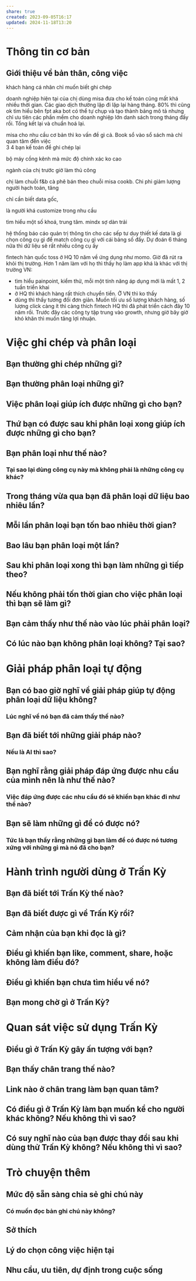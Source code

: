 ```yaml
---
share: true
created: 2023-09-05T16:17
updated: 2024-11-18T13:20
---
```

# Thông tin cơ bản
## Giới thiệu về bản thân, công việc
khách hàng cá nhân chỉ muốn biết ghi chép

doanh nghiệp hiện tại của chị dùng misa đưa cho kế toán cũng mất khá nhiều thời gian. Các giao dịch thường lặp đi lặp lại hàng tháng. 
80% thì cũng ok
tìm hiểu bên fpt aka bot có thể tự chụp và tạo thành bảng mô tả nhưng chỉ ưu tiên các phần mềm cho doanh nghiệp lớn
danh sách trong tháng đấy rồi. Tổng kết lại và chuẩn hoá lại. 

misa cho nhu cầu cơ bản thì ko vấn đề gì cả. Book sổ vào sổ sách mà chỉ quan tâm đến việc  
3 4 bạn kế toán để ghi chép lại 

bộ máy cồng kênh mà mức độ chính xác ko cao

ngành của chị trước giờ làm thủ công


chị làm chuỗi f&b cà phê bán theo chuỗi
misa cookb. Chi phi 
giảm lượng người hạch toán, tăng 

chỉ cần biết data gốc, 

là người khá customize trong nhu cầu

tìm hiểu một số khoá, trung tâm. mindx sợ dàn trải

hệ thống báo cáo quản trị thông tin cho các sếp
tư duy thiết kế data là gì
chọn công cụ gì để match công cụ gì với cái bảng số đấy. Dự đoán 6 tháng nữa thì dữ liệu sẽ rất nhiều
công cụ ấy 

fintech hàn quốc 
toss ở HQ 10 năm về ứng dụng như momo. Giờ đã rút ra khỏi thị trường. Hơn 1 năm làm với họ thì thấy họ làm app khá là khác với thị trường VN:
- tìm hiểu painpoint, kiểm thử, mỗi một tính năng áp dụng mới là mất 1, 2 tuần triển khai
- ở HQ thì khách hàng rất thích chuyển tiền. Ở VN thì ko thấy
- dùng thì thấy tương đối đơn giản. Muốn tối ưu số lượng khách hàng, số lượng click càng ít thì càng thích
fintech HQ thì đã phát triển cách đây 10 năm rồi. Trước đây các công ty tập trung vào growth, nhưng giờ bây giờ khó khăn thì muốn tăng lợi nhuận.
# Việc ghi chép và phân loại
## Bạn thường ghi chép những gì?
## Bạn thường phân loại những gì?
## Việc phân loại giúp ích được những gì cho bạn?
## Thứ bạn có được sau khi phân loại xong giúp ích được những gì cho bạn?
## Bạn phân loại như thế nào?
### Tại sao lại dùng công cụ này mà không phải là những công cụ khác? 
## Trong tháng vừa qua bạn đã phân loại dữ liệu bao nhiêu lần?
## Mỗi lần phân loại bạn tốn bao nhiêu thời gian?
## Bao lâu bạn phân loại một lần?
## Sau khi phân loại xong thì bạn làm những gì tiếp theo?
## Nếu không phải tốn thời gian cho việc phân loại thì bạn sẽ làm gì?
## Bạn cảm thấy như thế nào vào lúc phải phân loại?
## Có lúc nào bạn không phân loại không? Tại sao?

# Giải pháp phân loại tự động
## Bạn có bao giờ nghĩ về giải pháp giúp tự động phân loại dữ liệu không?
### Lúc nghĩ về nó bạn đã cảm thấy thế nào? 
## Bạn đã biết tới những giải pháp nào?
### Nếu là AI thì sao?
## Bạn nghĩ rằng giải pháp đáp ứng được nhu cầu của mình nên là như thế nào?
### Việc đáp ứng được các nhu cầu đó sẽ khiến bạn khác đi như thế nào?
## Bạn sẽ làm những gì để có được nó?
### Tức là bạn thấy rằng những gì bạn làm để có được nó tương xứng với những gì mà nó đã cho bạn?

# Hành trình người dùng ở Trấn Kỳ
## Bạn đã biết tới Trấn Kỳ thế nào?
## Bạn đã biết được gì về Trấn Kỳ rồi?
## Cảm nhận của bạn khi đọc là gì?
## Điều gì khiến bạn like, comment, share, hoặc không làm điều đó?
## Điều gì khiến bạn chưa tìm hiểu về nó?
## Bạn mong chờ gì ở Trấn Kỳ?

# Quan sát việc sử dụng Trấn Kỳ
## Điều gì ở Trấn Kỳ gây ấn tượng với bạn?
## Bạn thấy chân trang thế nào?
## Link nào ở chân trang làm bạn quan tâm?
## Có điều gì ở Trấn Kỳ làm bạn muốn kể cho người khác không? Nếu không thì vì sao?
## Có suy nghĩ nào của bạn được thay đổi sau khi dùng thử Trấn Kỳ không? Nếu không thì vì sao?

# Trò chuyện thêm
## Mức độ sẵn sàng chia sẻ ghi chú này
### Có muốn đọc bản ghi chú này không?
## Sở thích 
## Lý do chọn công việc hiện tại
## Nhu cầu, ưu tiên, dự định trong cuộc sống

